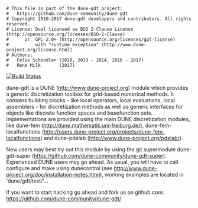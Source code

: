 ```
# This file is part of the dune-gdt project:
#   https://github.com/dune-community/dune-gdt
# Copyright 2010-2017 dune-gdt developers and contributors. All rights reserved.
# License: Dual licensed as BSD 2-Clause License (http://opensource.org/licenses/BSD-2-Clause)
#      or  GPL-2.0+ (http://opensource.org/licenses/gpl-license)
#          with "runtime exception" (http://www.dune-project.org/license.html)
# Authors:
#   Felix Schindler (2010, 2013 - 2014, 2016 - 2017)
#   Rene Milk       (2017)
```

[![Build Status](https://travis-ci.org/dune-community/dune-gdt.png?branch=master)](https://travis-ci.org/dune-community/dune-gdt)

dune-gdt is a DUNE (http://www.dune-project.org) module which provides a
generic discretization toolbox for grid-based numerical methods. It contains
building blocks - like local operators, local evaluations, local assemblers -
for discretization methods as well as generic interfaces for objects like
discrete function spaces and basefunction sets. Implementations are provided
using the main DUNE discretization modules, like dune-fem
(http://dune.mathematik.uni-freiburg.de/), dune-fem-localfunctions
(http://users.dune-project.org/projects/dune-fem-localfunctions) and
dune-pdelab (http://www.dune-project.org/pdelab/).

New users may best try out this module by using the git supermodule
dune-gdt-super (https://github.com/dune-community/dune-gdt-super).
Experienced DUNE users may go ahead. As usual, you will have to call
configure and make using dunecontrol
(see http://www.dune-project.org/doc/installation-notes.html), working
examples are located in 'dune/gdt/test/'...

If you want to start hacking go ahead and fork us on github.com:
https://github.com/dune-community/dune-gdt/

